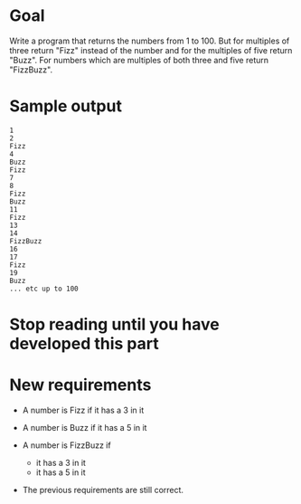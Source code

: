 # Goal

Write a program that returns the numbers from 1 to 100. But for multiples of three return "Fizz" instead of the number and for the multiples of five return "Buzz". For numbers which are multiples of both three and five return "FizzBuzz".

# Sample output

	1
	2
	Fizz
	4
	Buzz
	Fizz
	7
	8
	Fizz
	Buzz
	11
	Fizz
	13
	14
	FizzBuzz
	16
	17
	Fizz
	19
	Buzz
	... etc up to 100


# Stop reading until you have developed this part

# New requirements

- A number is Fizz if it has a 3 in it
- A number is Buzz if it has a 5 in it
- A number is FizzBuzz if
    - it has a 3 in it
    - it has a 5 in it

- The previous requirements are still correct.